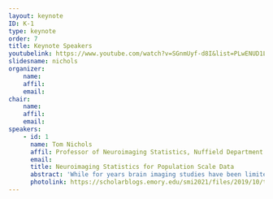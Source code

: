 ```yaml
---
layout: keynote
ID: K-1
type: keynote
order: 7
title: Keynote Speakers
youtubelink: https://www.youtube.com/watch?v=SGnmUyf-d8I&list=PLwENUD1LkzXLXYGi5zItDMJLIxDF01WVw&index=7
slidesname: nichols
organizer:
    name: 
    affil: 
    email: 
chair:
    name: 
    affil: 
    email: 
speakers:
    - id: 1
      name: Tom Nichols
      affil: Professor of Neuroimaging Statistics, Nuffield Department of Population Health, University of Oxford
      email:
      title: Neuroimaging Statistics for Population Scale Data
      abstract: 'While for years brain imaging studies have been limited to 2-digit sample sizes, with the advent of projects like the UK Biobank and Adolescent Brain Cognitive Development (ABCD) have made 5-digit sample sizes a reality. I will present two case studies of work that has been motivated or facilitated by such large scale projects.  First, I''ll discuss the problem of valid single-subject inference for fMRI connectomes.  Large portions of neuroimaging research today depends on connectivity matrices derived from Pearson''s correlation between 100''s brain regions converted to Z-scores via Fisher''s transformation.  It is generally not appreciated that the variance of Fisher''s-transformed correlation depends not only on the distinct autocorrelation within each time series but also the lagged cross-correlation.  I will describe a practical solution (developed with Soroosh Afyouni) to obtain unbiased estimates of the variance Fisher''s-transformed correlations, and review validation conducted on large-scale datasets that demonstrates the dramatic impact of incorrectly ignoring cross-correlations.  Second, I pick up the issue of cluster inference for population scale data.  With Armin Schwartzman''s group we have been developing methods that account for spatial uncertainty in clusters.  For thresholded maps of either the sample mean or Cohen''s d, we produce inner and outer confidence sets for observed clusters, controlling an image-wide confidence level.  When 5-digit sample-sizes make the entire brain significant, these methods will be essential for precisely characterising the spatial uncertainty in the localisation of effects.  I will review the theory of these methods and demonstrate them on real task fMRI data.'
      photolink: https://scholarblogs.emory.edu/smi2021/files/2019/10/tomnichols-300x300.png 
---
```

